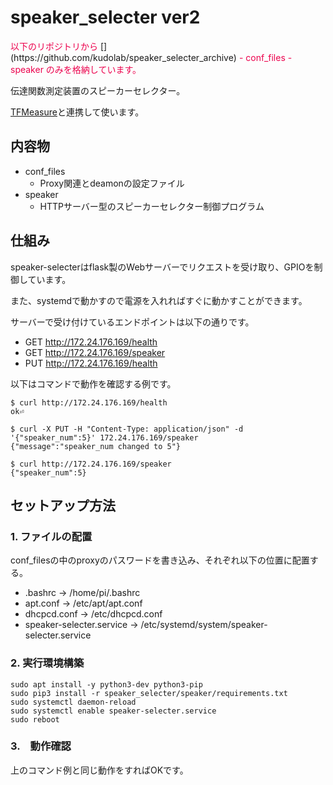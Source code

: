 # speaker_selecter ver2

<span style="color:#EC024D">
以下のリポジトリから
</span>
[](https://github.com/kudolab/speaker_selecter_archive)
<span style="color:#EC024D">
- conf_files
- speaker
のみを格納しています。
</span>

伝達関数測定装置のスピーカーセレクター。

[TFMeasure](https://github.com/kudolab/TFMeasure)と連携して使います。

## 内容物

- conf_files
  - Proxy関連とdeamonの設定ファイル
- speaker
  - HTTPサーバー型のスピーカーセレクター制御プログラム

## 仕組み

speaker-selecterはflask製のWebサーバーでリクエストを受け取り、GPIOを制御しています。

また、systemdで動かすので電源を入れればすぐに動かすことができます。

サーバーで受け付けているエンドポイントは以下の通りです。

- GET http://172.24.176.169/health
- GET http://172.24.176.169/speaker
- PUT http://172.24.176.169/health

以下はコマンドで動作を確認する例です。

```shell
$ curl http://172.24.176.169/health
ok⏎

$ curl -X PUT -H "Content-Type: application/json" -d '{"speaker_num":5}' 172.24.176.169/speaker
{"message":"speaker_num changed to 5"}

$ curl http://172.24.176.169/speaker
{"speaker_num":5}
```

## セットアップ方法

### 1. ファイルの配置

conf_filesの中のproxyのパスワードを書き込み、それぞれ以下の位置に配置する。

- .bashrc -> /home/pi/.bashrc
- apt.conf -> /etc/apt/apt.conf
- dhcpcd.conf -> /etc/dhcpcd.conf
- speaker-selecter.service -> /etc/systemd/system/speaker-selecter.service

### 2. 実行環境構築

```shell
sudo apt install -y python3-dev python3-pip
sudo pip3 install -r speaker_selecter/speaker/requirements.txt
sudo systemctl daemon-reload
sudo systemctl enable speaker-selecter.service
sudo reboot
```

### 3.　動作確認

上のコマンド例と同じ動作をすればOKです。
